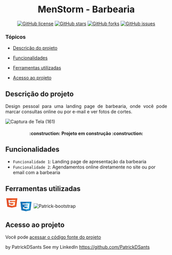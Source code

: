 <h1 align="center" id="Título-e-Imagem-de-capa"> MenStorm - Barbearia </h1>

<p align="center">
<a href="https://github.com/PatrickDSants/barberlandingpage/blob/main/LICENSE"><img alt="GitHub license" src="https://img.shields.io/github/license/PatrickDSants/barberlandingpage?style=for-the-badge"></a>
<a href="https://github.com/PatrickDSants/barberlandingpage/stargazers"><img alt="GitHub stars" src="https://img.shields.io/github/stars/PatrickDSants/barberlandingpage?style=for-the-badge"></a>
<a href="https://github.com/PatrickDSants/barberlandingpage/network"><img alt="GitHub forks" src="https://img.shields.io/github/forks/PatrickDSants/barberlandingpage?style=for-the-badge"></a>
<a href="https://github.com/PatrickDSants/barberlandingpage/issues"><img alt="GitHub issues" src="https://img.shields.io/github/issues/PatrickDSants/barberlandingpage?style=for-the-badge"></a>
</p>

### Tópicos 

- [Descrição do projeto](#descrição-do-projeto)

- [Funcionalidades](#funcionalidades)

- [Ferramentas utilizadas](#ferramentas-utilizadas)

- [Acesso ao projeto](#acesso-ao-projeto)

## Descrição do projeto 

<div align="justify">
<p>Design pessoal para uma landing page de barbearia, onde você pode marcar consultas online ou por e-mail e ver fotos de cortes.</p>
  
![Captura de Tela (161)](https://user-images.githubusercontent.com/94023842/183498792-2cec8c6a-075e-4823-ae3f-64c7ab22edf1.png)
</div>

<h4 align="center"> 
    :construction:  Projeto em construção  :construction:
</h4>

## Funcionalidades

- `Funcionalidade 1`: Landing page de apresentação da barbearia
- `Funcionalidade 2`: Agendamentos online diretamente no site ou por email com a barbearia

## Ferramentas utilizadas

<img alt="Patrick-HTML" height="30" width="40" src="https://raw.githubusercontent.com/devicons/devicon/master/icons/html5/html5-original.svg">
<img align="center" alt="Patrick-CSS" height="30" width="40" src="https://raw.githubusercontent.com/devicons/devicon/master/icons/css3/css3-original.svg">
<img align="end" alt="Patrick-bootstrap" height="30" width="40" src="https://cdn.jsdelivr.net/gh/devicons/devicon/icons/bootstrap/bootstrap-plain.svg">

###

## Acesso ao projeto

Você pode [acessar o código fonte do projeto](https://github.com/PatrickDSants/barberlandingpage)


by PatrickDSants See my LinkedIn https://github.com/PatrickDSants
